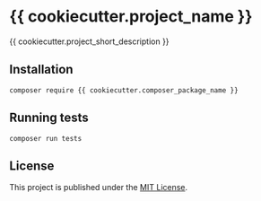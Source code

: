 # {{ cookiecutter.project_name }}

{{ cookiecutter.project_short_description }}

<!--
[![Current version](https://img.shields.io/packagist/v/{{ cookiecutter.composer_package_name }}.svg?logo=composer)](https://packagist.org/packages/{{ cookiecutter.composer_package_name }})
[![Packagist PHP Version Support](https://img.shields.io/packagist/php-v/{{ cookiecutter.composer_package_name }})](https://packagist.org/packages/{{ cookiecutter.composer_package_name }})
[![Monthly Downloads](https://img.shields.io/packagist/dm/{{ cookiecutter.composer_package_name }}.svg)](https://packagist.org/packages/{{ cookiecutter.composer_package_name }}/stats)
[![Total Downloads](https://img.shields.io/packagist/dt/{{ cookiecutter.composer_package_name }}.svg)](https://packagist.org/packages/{{ cookiecutter.composer_package_name }}/stats)
[![Tests](https://github.com/{{ cookiecutter.composer_package_name }}/actions/workflows/tests.yml/badge.svg)](https://github.com/{{ cookiecutter.composer_package_name }}/actions/workflows/tests.yml)
-->

## Installation

```shell
composer require {{ cookiecutter.composer_package_name }}
```

## Running tests

```shell
composer run tests
```

## License

This project is published under the [MIT License](LICENSE).
